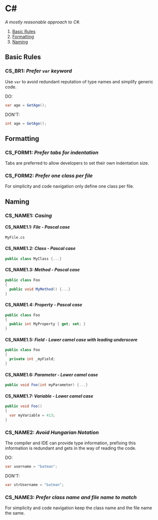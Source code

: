 # C\#

_A mostly reasonable approach to C#._

1. [Basic Rules](#basic-rules)
1. [Formatting](#formatting)
1. [Naming](#naming)

## Basic Rules

### CS_BR1: _Prefer `var` keyword_

Use `var` to avoid redundant reputation of type names and simplify generic code.

DO:

```csharp
var age = GetAge();
```

DON'T:

```csharp
int age = GetAge();
```

## Formatting

### CS_FORM1: _Prefer tabs for indentation_

Tabs are preferred to allow developers to set their own indentation size.

### CS_FORM2: _Prefer one class per file_

For simplicity and code navigation only define one class per file.

## Naming

### CS_NAME1: _Casing_

#### CS_NAME1.1: _File - Pascal case_

```txt
MyFile.cs
```

#### CS_NAME1.2: _Class - Pascal case_

```csharp
public class MyClass {...}
```

#### CS_NAME1.3: _Method - Pascal case_

```csharp
public class Foo
{
  public void MyMethod() {...}
}
```

#### CS_NAME1.4: _Property - Pascal case_

```csharp
public class Foo
{
  public int MyProperty { get; set; }
}
```

#### CS_NAME1.5: _Field - Lower camel case with leading underscore_

```csharp
public class Foo
{
  private int _myField;
}
```

#### CS_NAME1.6: _Parameter - Lower camel case_

```csharp
public void Foo(int myParameter) {...}
```

#### CS_NAME1.7: _Variable - Lower camel case_

```csharp
public void Foo()
{
  var myVariable = 413;
}
```

### CS_NAME2: _Avoid Hungarian Notation_

The compiler and IDE can provide type information, prefixing this information is redundant and gets in the way of reading the code.

DO:

```csharp
var username = "batman";
```

DON'T:

```csharp
var strUsername = "batman";
```

### CS_NAME3: _Prefer class name and file name to match_

For simplicity and code navigation keep the class name and the file name the same.
